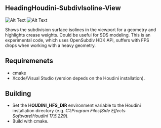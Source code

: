 ## HeadingHoudini-SubdivIsoline-View
![Alt Text](https://media.giphy.com/media/LPxL71hXmRAzPhqPcI/giphy.gif)
![Alt Text](https://media.giphy.com/media/YPbn7xlFftblgubcN7/giphy.gif)

Shows the subdivision surface isolines in the viewport for a geometry and highlights crease weights. Could be useful for SDS modeling. This is an experimental code, which uses OpenSubdiv HDK API, suffers with FPS drops when working with a heavy geometry.
## Requiremenets
 - cmake
 - Xcode/Visual Studio (version depeds on the Houdini installation).
## Building
 - Set the **HOUDINI_HFS_DIR** environment variable to the Houdini
   installation directory (e.g. *C:\Program Files\Side Effects
   Software\Houdini 17.5.229*).
 - Build with cmake.
